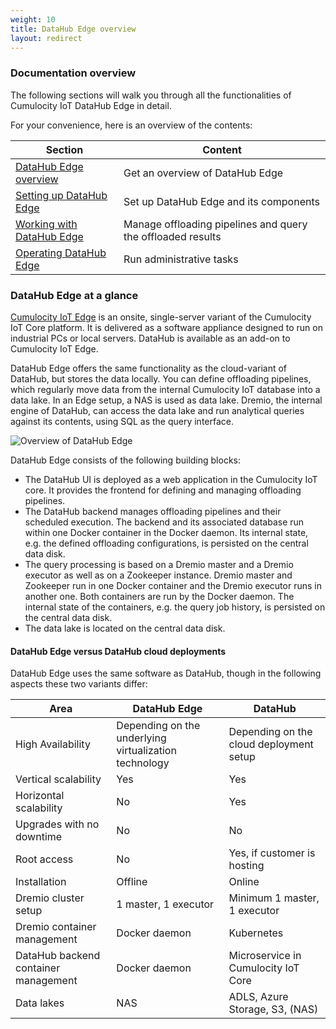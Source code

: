 ```yaml
---
weight: 10
title: DataHub Edge overview
layout: redirect
---
```


### Documentation overview

The following sections will walk you through all the functionalities of Cumulocity IoT DataHub Edge in detail.

For your convenience, here is an overview of the contents:

| Section | Content |
| -----   | -----   |
| [ DataHub Edge overview](/datahub/running-datahub-on-the-edge/#datahub-edge-overview) | Get an overview of DataHub Edge |
| [Setting up DataHub Edge](/datahub/running-datahub-on-the-edge/#setting-up-datahub-edge) | Set up DataHub Edge and its components |
| [Working with DataHub Edge](/datahub/running-datahub-on-the-edge/#working-with-datahub-edge) | Manage offloading pipelines and query the offloaded results |
| [Operating DataHub Edge](/datahub/running-datahub-on-the-edge/#operating-datahub-edge) | Run administrative tasks |

### DataHub Edge at a glance

[Cumulocity IoT Edge](/edge/introduction) is an onsite, single-server variant of the Cumulocity IoT Core platform. It is delivered as a software appliance designed to run on industrial PCs or local servers. DataHub is available as an add-on to Cumulocity IoT Edge.

DataHub Edge offers the same functionality as the cloud-variant of DataHub, but stores the data locally. You can define offloading pipelines, which regularly move data from the internal Cumulocity IoT database into a data lake. In an Edge setup, a NAS is used as data lake. Dremio, the internal engine of DataHub, can access the data lake and run analytical queries against its contents, using SQL as the query interface.

<img src="/images/datahub-guide/datahub-edge-overview.png" alt="Overview of DataHub Edge" style="max-width: 70%">

DataHub Edge consists of the following building blocks:

* The DataHub UI is deployed as a web application in the Cumulocity IoT core. It provides the frontend for defining and managing offloading pipelines.
* The DataHub backend manages offloading pipelines and their scheduled execution. The backend and its associated database run within one Docker container in the Docker daemon. Its internal state, e.g. the defined offloading configurations, is persisted on the central data disk.
* The query processing is based on a Dremio master and a Dremio executor as well as on a Zookeeper instance. Dremio master and Zookeeper run in one Docker container and the Dremio executor runs in another one. Both containers are run by the Docker daemon. The internal state of the containers, e.g. the query job history, is persisted on the central data disk.
* The data lake is located on the central data disk.

#### DataHub Edge versus DataHub cloud deployments

DataHub Edge uses the same software as DataHub, though in the following aspects these two variants differ:

| Area | DataHub Edge | DataHub |
| -----   | -----   | -----   |
| High Availability | Depending on the underlying virtualization technology | Depending on the cloud deployment setup |
| Vertical scalability | Yes | Yes |
| Horizontal scalability | No | Yes |
| Upgrades with no downtime | No | No |
| Root access | No | Yes, if customer is hosting |
| Installation | Offline | Online |
| Dremio cluster setup | 1 master, 1 executor | Minimum 1 master, 1 executor |
| Dremio container management | Docker daemon | Kubernetes |
| DataHub backend container management | Docker daemon | Microservice in Cumulocity IoT Core |
| Data lakes | NAS | ADLS, Azure Storage, S3, (NAS) |
